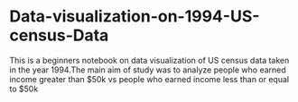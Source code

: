 # Data-visualization-on-1994-US-census-Data
This is a beginners notebook on data visualization of US census data taken in the year 1994.The main aim of study was to analyze people who earned income greater than $50k vs people who earned income less than or equal to $50k
